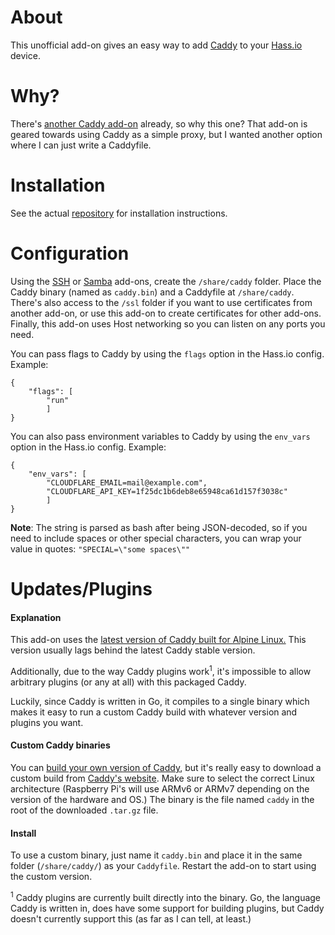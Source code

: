 # About

This unofficial add-on gives an easy way to add [Caddy](https://caddyserver.com/) to your [Hass.io](https://home-assistant.io/hassio/) device.

# Why?

There's [another Caddy add-on](https://github.com/bestlibre/hassio-addons/tree/master/caddy_proxy) already, so why this one? That add-on is geared towards using Caddy as a simple proxy, but I wanted another option where I can just write a Caddyfile.

# Installation

See the actual [repository](https://github.com/Michsior14/hassio-caddy/) for installation instructions.

# Configuration

Using the [SSH](https://home-assistant.io/addons/ssh/) or [Samba](https://home-assistant.io/addons/samba/) add-ons, create the `/share/caddy` folder. Place the Caddy binary (named as `caddy.bin`) and a Caddyfile at `/share/caddy`. There's also access to the `/ssl` folder if you want to use certificates from another add-on, or use this add-on to create certificates for other add-ons. Finally, this add-on uses Host networking so you can listen on any ports you need.

You can pass flags to Caddy by using the `flags` option in the Hass.io config. Example:

    {
        "flags": [
            "run"
            ]
    }

You can also pass environment variables to Caddy by using the `env_vars` option in the Hass.io config. Example:

    {
        "env_vars": [
            "CLOUDFLARE_EMAIL=mail@example.com",
            "CLOUDFLARE_API_KEY=1f25dc1b6deb8e65948ca61d157f3038c"
            ]
    }

**Note**: The string is parsed as bash after being JSON-decoded, so if you need to include spaces or other special characters, you can wrap your value in quotes: `"SPECIAL=\"some spaces\""`

# Updates/Plugins

#### Explanation
This add-on uses the [latest version of Caddy built for Alpine Linux.](https://pkgs.alpinelinux.org/packages?name=caddy&branch=v3.9) This version usually lags behind the latest Caddy stable version.

Additionally, due to the way Caddy plugins work<sup>1</sup>, it's impossible to allow arbitrary plugins (or any at all) with this packaged Caddy.

Luckily, since Caddy is written in Go, it compiles to a single binary which makes it easy to run a custom Caddy build with whatever version and plugins you want.

#### Custom Caddy binaries
You can [build your own version of Caddy](https://github.com/mholt/caddy#build), but it's really easy to download a custom build from [Caddy's website](https://caddyserver.com/download). Make sure to select the correct Linux architecture (Raspberry Pi's will use ARMv6 or ARMv7 depending on the version of the hardware and OS.) The binary is the file named `caddy` in the root of the downloaded `.tar.gz` file.

#### Install
To use a custom binary, just name it `caddy.bin` and place it in the same folder (`/share/caddy/`) as your `Caddyfile`. Restart the add-on to start using the custom version.

<sup>1</sup> Caddy plugins are currently built directly into the binary. Go, the language Caddy is written in, does have some support for building plugins, but Caddy doesn't currently support this (as far as I can tell, at least.)
